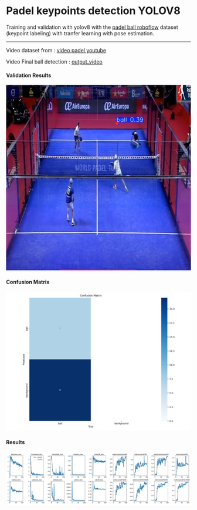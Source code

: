 # Padel keypoints detection YOLOV8

Training and validation with yolov8 with the [padel ball roboflow](https://universe.roboflow.com/university-xib5d/padel-ball-qtcqs/dataset/1) dataset (keypoint labeling) with tranfer learning with pose estimation.

-----
Video dataset from : [video padel youtube](https://www.youtube.com/watch?v=P6yfa7rfc6o)

Video Final ball detection : [output_video](README-images/output_video.mp4)
#### Validation Results

<p align="center">
  <img src="README-images\validation_results\-67-_jpg.rf.220ce897da0f5c823fe0ab9aef3d0bd0.jpg" alt="Step1">
</p>

#### Confusion Matrix

<p align="center">
  <img src="README-images/confusion_matrix.png" alt="Step1">
</p>

#### Results

<p align="center">
  <img src="README-images/results.png" alt="Step1">
</p>